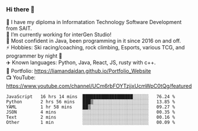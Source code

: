 ### Hi there 👋  
🏫 I have my diploma in Informatation Technology Software Development from SAIT.  
🔭 I’m currently working for interGen Studio!  
💬 Most confident in Java, been programming in it since 2016 on and off.    
⚡ Hobbies: Ski racing/coaching, rock climbing, Esports, various TCG, and programmer by night 🦉    
✈️ Known languages: Python, Java, React, JS, rusty with c++.     
🥇 Portfolio: https://liamandaidan.github.io/Portfolio_Website  
📺 YouTube: https://www.youtube.com/channel/UCm6rbFOYTzjjxUcmWpC0tQg/featured

<!--START_SECTION:waka-->

```text
JavaScript   16 hrs 14 mins  ███████████████████░░░░░░   76.24 %
Python       2 hrs 56 mins   ███▒░░░░░░░░░░░░░░░░░░░░░   13.85 %
YAML         1 hr 58 mins    ██▒░░░░░░░░░░░░░░░░░░░░░░   09.27 %
JSON         4 mins          ░░░░░░░░░░░░░░░░░░░░░░░░░   00.35 %
Text         2 mins          ░░░░░░░░░░░░░░░░░░░░░░░░░   00.16 %
Other        1 min           ░░░░░░░░░░░░░░░░░░░░░░░░░   00.09 %
```

<!--END_SECTION:waka-->

